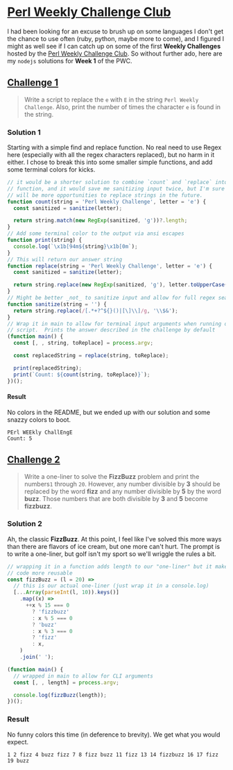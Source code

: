 # [Perl Weekly Challenge Club][1]

I had been looking for an excuse to brush up on some languages I don't get the
chance to use often (ruby, python, maybe more to come), and I figured I might as
well see if I can catch up on some of the first **Weekly Challenges** hosted by
the [Perl Weekly Challenge Club][1].  So without further ado, here are my
`nodejs` solutions for **Week 1** of the PWC.

## [Challenge 1][1]

> Write a script to replace the `e` with `E` in the string `Perl Weekly
> Challenge`. Also, print the number of times the character `e` is found in the
> string.

### Solution 1

Starting with a simple find and replace function.  No real need to use Regex
here (especially with all the regex characters replaced), but no harm in it
either.  I chose to break this into some smaller simple functions, and add some
terminal colors for kicks.

```javascript
// it would be a shorter solution to combine `count` and `replace` into one
// function, and it would save me sanitizing input twice, but I'm sure there
// will be more opportunities to replace strings in the future.
function count(string = 'Perl Weekly Challenge', letter = 'e') {
  const sanitized = sanitize(letter);

  return string.match(new RegExp(sanitized, 'g'))?.length;
}
// Add some terminal color to the output via ansi escapes
function print(string) {
  console.log(`\x1b[94m${string}\x1b[0m`);
}
// This will return our answer string
function replace(string = 'Perl Weekly Challenge', letter = 'e') {
  const sanitized = sanitize(letter);

  return string.replace(new RegExp(sanitized, 'g'), letter.toUpperCase());
}
// Might be better _not_ to sanitize input and allow for full regex searches
function sanitize(string = '') {
  return string.replace(/[.*+?^${}()|[\]\\]/g, '\\$&');
}
// Wrap it in main to allow for terminal input arguments when running our
// script.  Prints the answer described in the challenge by default
(function main() {
  const [, , string, toReplace] = process.argv;

  const replacedString = replace(string, toReplace);

  print(replacedString);
  print(`Count: ${count(string, toReplace)}`);
})();
```

#### Result

No colors in the README, but we ended up with our solution and some snazzy
colors to boot.

```
PErl WEEkly ChallEngE
Count: 5
```

## [Challenge 2][1]

> Write a one-liner to solve the **FizzBuzz** problem and print the numbers`1` 
> through `20`.  However, any number divisible by **3** should be replaced by
> the word **fizz** and any number divisible by **5** by the word **buzz**.
> Those numbers that are both divisible by **3** and **5** become **fizzbuzz**.

### Solution 2

Ah, the classic **FizzBuzz**.  At this point, I feel like I've solved this more
ways than there are flavors of ice cream, but one more can't hurt.  The prompt
is to write a one-liner, but golf isn't my sport so we'll wriggle the rules a
bit.

```javascript
// wrapping it in a function adds length to our "one-liner" but it makes the
// code more reusable
const fizzBuzz = (l = 20) =>
  // this is our actual one-liner (just wrap it in a console.log)
  [...Array(parseInt(l, 10)).keys()]
    .map((x) =>
      ++x % 15 === 0
        ? 'fizzbuzz'
        : x % 5 === 0
        ? 'buzz'
        : x % 3 === 0
        ? 'fizz'
        : x,
    )
    .join(' ');

(function main() {
  // wrapped in main to allow for CLI arguments
  const [, , length] = process.argv;

  console.log(fizzBuzz(length));
})();
```

### Result

No funny colors this time (in deference to brevity).  We get what you would
expect.

```
1 2 fizz 4 buzz fizz 7 8 fizz buzz 11 fizz 13 14 fizzbuzz 16 17 fizz 19 buzz
```


[1]: <https://theweeklychallenge.org/blog/perl-weekly-challenge-001/> "PWC Club"
